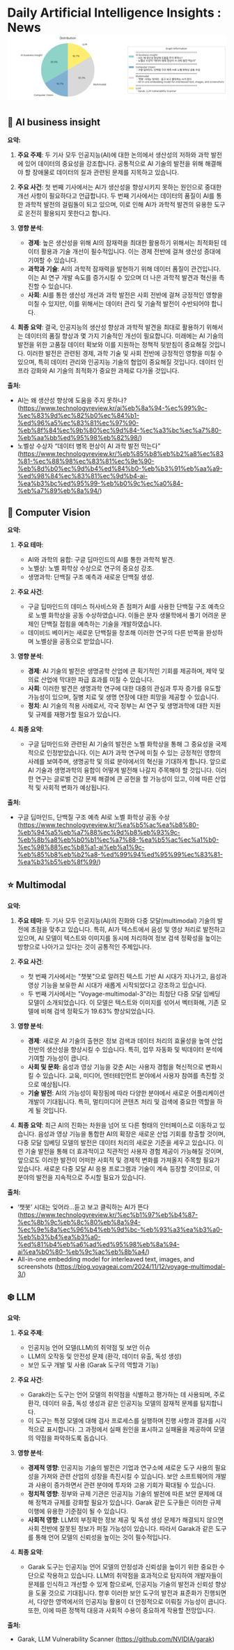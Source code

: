 # Daily Artificial Intelligence Insights : News![Category Distribution Graph](news_2024-11-18.png)

## 🎈 AI business insight

**요약:**

1. **주요 주제**:
   두 기사 모두 인공지능(AI)에 대한 논의에서 생산성의 저하와 과학 발전에 있어 데이터의 중요성을 강조합니다. 공통적으로 AI 기술의 발전을 위해 해결해야 할 장애물로 데이터의 질과 관련된 문제를 지목하고 있습니다.

2. **주요 사건**:
   첫 번째 기사에서는 AI가 생산성을 향상시키지 못하는 원인으로 중대한 개선 사항이 필요하다고 언급합니다. 두 번째 기사에서는 데이터의 품질이 AI를 통한 과학적 발전의 걸림돌이 되고 있으며, 이로 인해 AI가 과학적 발견의 유용한 도구로 온전히 활용되지 못한다고 합니다.

3. **영향 분석**:
   - **경제**: 높은 생산성을 위해 AI의 잠재력을 최대한 활용하기 위해서는 최적화된 데이터 활용과 기술 개선이 필수적입니다. 이는 경제 전반에 걸쳐 생산성 증대에 기여할 수 있습니다.
   - **과학과 기술**: AI의 과학적 잠재력을 발현하기 위해 데이터 품질이 관건입니다. 이는 AI 연구 개발 속도를 증가시킬 수 있으며 더 나은 과학적 발견과 혁신을 촉진할 수 있습니다.
   - **사회**: AI를 통한 생산성 개선과 과학 발전은 사회 전반에 걸쳐 긍정적인 영향을 미칠 수 있지만, 이를 위해서는 데이터 관리 및 기술적 발전이 수반되어야 합니다.

4. **최종 요약**:
   결국, 인공지능의 생산성 향상과 과학적 발견을 최대로 활용하기 위해서는 데이터의 품질 향상과 몇 가지 기술적인 개선이 필요합니다. 미래에는 AI 기술의 발전을 위한 고품질 데이터 확보와 이를 지원하는 정책적 뒷받침이 중요해질 것입니다. 이러한 발전은 관련된 경제, 과학 기술 및 사회 전반에 긍정적인 영향을 미칠 수 있으며, 특히 데이터 관리와 인공지능 기술의 협업이 중요해질 것입니다. 데이터 인프라 강화와 AI 기술의 최적화가 중요한 과제로 다가올 것입니다.

**출처:**

 - AI는 왜 생산성 향상에 도움을 주지 못하나? (https://www.technologyreview.kr/ai%eb%8a%94-%ec%99%9c-%ec%83%9d%ec%82%b0%ec%84%b1-%ed%96%a5%ec%83%81%ec%97%90-%eb%8f%84%ec%9b%80%ec%9d%84-%ec%a3%bc%ec%a7%80-%eb%aa%bb%ed%95%98%eb%82%98/)
 - 노벨상 수상자 “데이터 병목 현상이 AI 과학 발전 막는다” (https://www.technologyreview.kr/%eb%85%b8%eb%b2%a8%ec%83%81-%ec%88%98%ec%83%81%ec%9e%90-%eb%8d%b0%ec%9d%b4%ed%84%b0-%eb%b3%91%eb%aa%a9-%ed%98%84%ec%83%81%ec%9d%b4-ai-%ea%b3%bc%ed%95%99-%eb%b0%9c%ec%a0%84-%eb%a7%89%eb%8a%94/)


## 🤩 Computer Vision

**요약:**

1. **주요 테마**:
   - AI와 과학의 융합: 구글 딥마인드의 AI를 통한 과학적 발견.
   - 노벨상: 노벨 화학상 수상으로 연구의 중요성 강조.
   - 생명과학: 단백질 구조 예측과 새로운 단백질 생성.

2. **주요 사건**:
   - 구글 딥마인드의 데미스 허사비스와 존 점퍼가 AI를 사용한 단백질 구조 예측으로 노벨 화학상을 공동 수상하였습니다. 이들은 분자 생물학에서 풀기 어려운 문제인 단백질 접힘을 예측하는 기술을 개발하였습니다.
   - 데이비드 베이커는 새로운 단백질을 창조해 이러한 연구의 다른 반쪽을 완성하며 노벨상을 공동으로 받았습니다.

3. **영향 분석**:
   - **경제**: AI 기술의 발전은 생명공학 산업에 큰 획기적인 기회를 제공하며, 제약 및 의료 산업에 막대한 파급 효과를 미칠 수 있습니다.
   - **사회**: 이러한 발견은 생명과학 연구에 대한 대중의 관심과 투자 증가를 유도할 가능성이 있으며, 질병 치료 및 생명 연장에 대한 희망을 제공할 수 있습니다.
   - **정치**: AI 기술의 적용 사례로서, 각국 정부는 AI 연구 및 생명과학에 대한 지원 및 규제를 재평가할 필요가 있습니다.

4. **최종 요약**:
   - 구글 딥마인드와 관련된 AI 기술의 발전은 노벨 화학상을 통해 그 중요성을 국제적으로 인정받았습니다. 이는 AI가 과학 연구에 미칠 수 있는 긍정적인 영향의 사례를 보여주며, 생명공학 및 의료 분야에서의 혁신을 기대하게 합니다. 앞으로 AI 기술과 생명과학의 융합이 어떻게 발전해 나갈지 주목해야 할 것입니다. 이러한 연구는 글로벌 건강 문제 해결에 큰 공헌을 할 가능성이 있고, 이에 따른 산업적 및 사회적 변화가 예상됩니다.

**출처:**

 - 구글 딥마인드, 단백질 구조 예측 AI로 노벨 화학상 공동 수상 (https://www.technologyreview.kr/%ea%b5%ac%ea%b8%80-%eb%94%a5%eb%a7%88%ec%9d%b8%eb%93%9c-%eb%8b%a8%eb%b0%b1%ec%a7%88-%ea%b5%ac%ec%a1%b0-%ec%98%88%ec%b8%a1-ai%eb%a1%9c-%eb%85%b8%eb%b2%a8-%ed%99%94%ed%95%99%ec%83%81-%ea%b3%b5%eb%8f%99/)


## ⭐ Multimodal

**요약:**

1. **주요 테마**:
   두 기사 모두 인공지능(AI)의 진화와 다중 모달(multimodal) 기술의 발전에 초점을 맞추고 있습니다. 특히, AI가 텍스트에서 음성 및 영상 처리로 발전하고 있으며, AI 모델이 텍스트와 이미지를 동시에 처리하여 정보 검색 정확성을 높이는 방향으로 나아가고 있다는 것이 공통적인 주제입니다.

2. **주요 사건**:
   - 첫 번째 기사에서는 "챗봇"으로 알려진 텍스트 기반 AI 시대가 지나가고, 음성과 영상 기능을 보유한 AI 시대가 새롭게 시작되었다고 강조하고 있습니다.
   - 두 번째 기사에서는 "Voyage-multimodal-3"라는 최첨단 다중 모달 임베딩 모델이 소개되었습니다. 이 모델은 텍스트와 이미지를 섞어서 벡터화해, 기존 모델에 비해 검색 정확도가 19.63% 향상되었습니다.

3. **영향 분석**:
   - **경제**: 새로운 AI 기술의 출현은 정보 검색과 데이터 처리의 효율성을 높여 산업 전반의 생산성을 향상시킬 수 있습니다. 특히, 업무 자동화 및 빅데이터 분석에 기여할 가능성이 큽니다.
   - **사회 및 문화**: 음성과 영상 기능을 갖춘 AI는 사용자 경험을 혁신적으로 변화시킬 수 있습니다. 교육, 미디어, 엔터테인먼트 분야에서 사용자 참여를 촉진할 것으로 예상됩니다.
   - **기술 발전**: AI의 가능성이 확장됨에 따라 다양한 분야에서 새로운 어플리케이션 개발이 기대됩니다. 특히, 멀티미디어 콘텐츠 처리 및 검색에 중요한 역할을 하게 될 것입니다.

4. **최종 요약**:
   최근 AI의 진화는 차원을 넘어 또 다른 형태의 인터페이스로 이동하고 있습니다. 음성과 영상 기능을 통합한 AI의 확장은 새로운 산업 기회를 창출할 것이며, 다중 모달 임베딩 모델의 발전은 데이터 처리의 새로운 기준을 세우고 있습니다. 이런 기술 발전을 통해 더 효과적이고 직관적인 사용자 경험 제공이 가능해질 것이며, 앞으로도 이러한 발전이 어떠한 사회적 및 경제적 변화를 가져올지 주목할 필요가 있습니다. 새로운 다중 모달 AI 응용 프로그램과 기술이 계속 등장할 것이므로, 이 분야의 발전을 지속적으로 주시할 필요가 있습니다.

**출처:**

 - ‘챗봇’ 시대는 잊어라…듣고 보고 클릭하는 AI가 뜬다 (https://www.technologyreview.kr/%ec%b1%97%eb%b4%87-%ec%8b%9c%eb%8c%80%eb%8a%94-%ec%9e%8a%ec%96%b4%eb%9d%bc-%eb%93%a3%ea%b3%a0-%eb%b3%b4%ea%b3%a0-%ed%81%b4%eb%a6%ad%ed%95%98%eb%8a%94-ai%ea%b0%80-%eb%9c%ac%eb%8b%a4/)
 - All-in-one embedding model for interleaved text, images, and screenshots (https://blog.voyageai.com/2024/11/12/voyage-multimodal-3/)


## ❄️ LLM

**요약:**

1. **주요 주제**:
   - 인공지능 언어 모델(LLM)의 취약점 및 보안 이슈
   - LLM의 오작동 및 안전성 문제 (환각, 데이터 유출, 독성 생성)
   - 보안 도구 개발 및 사용 (Garak 도구의 역할과 기능)

2. **주요 사건**:
   - Garak라는 도구는 언어 모델의 취약점을 식별하고 평가하는 데 사용되며, 주로 환각, 데이터 유출, 독성 생성과 같은 인공지능 모델의 잠재적 문제를 탐지합니다.
   - 이 도구는 특정 모델에 대해 검사 프로세스를 실행하며 진행 사항과 결과를 시각적으로 표시합니다. 그 과정에서 실패 원인을 표시하고 실패율을 제공하여 모델의 약점을 파악하도록 돕습니다.

3. **영향 분석**:
   - **경제적 영향**: 인공지능 기술의 발전은 기업과 연구소에 새로운 도구 사용의 필요성을 가져와 관련 산업의 성장을 촉진시킬 수 있습니다. 보안 소프트웨어의 개발과 사용이 증가하면서 관련 분야에 투자와 고용 기회가 확대될 수 있습니다.
   - **정치적 영향**: 정부와 규제 기관은 인공지능 기술의 발전에 따른 보안 문제에 대해 정책과 규제를 강화할 필요가 있습니다. Garak 같은 도구들은 이러한 규제 이행에 유용한 기준점이 될 수 있습니다.
   - **사회적 영향**: LLM의 부정확한 정보 제공 및 독성 생성 문제가 해결되지 않으면 사회 전반에 잘못된 정보가 퍼질 가능성이 있습니다. 따라서 Garak과 같은 도구를 통해 언어 모델의 신뢰성을 높이는 것이 필수적입니다.

4. **최종 요약**:
   - Garak 도구는 인공지능 언어 모델의 안정성과 신뢰성을 높이기 위한 중요한 수단으로 작용하고 있습니다. LLM의 취약점을 효과적으로 탐지하여 개발자들이 문제를 인식하고 개선할 수 있게 함으로써, 인공지능 기술의 발전과 신뢰성 향상을 도울 것으로 기대됩니다. 향후 이러한 보안 도구의 발전과 표준화가 진행되면서, 다양한 영역에서의 인공지능 활용이 더 안정적으로 이뤄질 가능성이 큽니다. 또한, 이에 따른 정책적 대응과 사회적 수용이 중요하게 작용할 전망입니다.

**출처:**

 - Garak, LLM Vulnerability Scanner (https://github.com/NVIDIA/garak)


